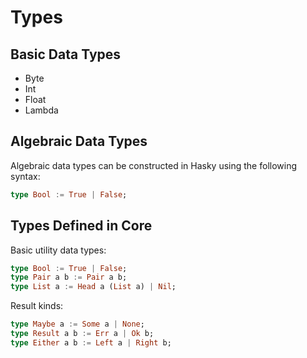 # Types

## Basic Data Types

- Byte
- Int
- Float
- Lambda

## Algebraic Data Types

Algebraic data types can be constructed in Hasky using the following syntax:

```hs
type Bool := True | False;
```

## Types Defined in Core

Basic utility data types:

```hs
type Bool := True | False;
type Pair a b := Pair a b;
type List a := Head a (List a) | Nil;
```

Result kinds:

```hs
type Maybe a := Some a | None;
type Result a b := Err a | Ok b;
type Either a b := Left a | Right b;
```
